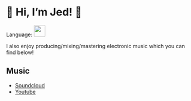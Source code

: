 # :space_invader: Hi, I’m Jed! :space_invader:

Language: <img src="https://cdn.jsdelivr.net/npm/programming-languages-logos/src/cpp/cpp.png" height="30">

I also enjoy producing/mixing/mastering electronic music which you can find below!

## Music
- [Soundcloud](https://soundcloud.com/jed-pauckner)
- [Youtube](https://www.youtube.com/channel/UCrXF2xoTr7cold4dc1r2ymg)
